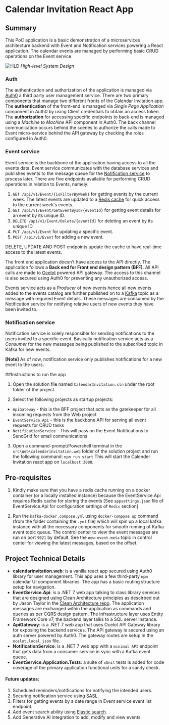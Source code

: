 # Calendar Invitation React App

## Summary 
This PoC application is a basic demonstration of a microservices architecture backend with Event and Notification services powering a React application. The calendar events are managed by performing basic CRUD operations on the Event service.

![HLD](http://drive.google.com/uc?id=1h_ZI1sSF_WT3kdIXKoo81EkP_AHM4vlI)
*High-level System Design*

### Auth
The authentication and authorization of the application is managed via [Auth0](https://auth0.com) a third party user management service. There are two primary components that manage two different fronts of the Calendar Invitation app.
The **authentication** of the front-end is managed via *Single Page Application* component in Auth0 by using Client credentials to obtain an access token.
The **authorization** for accessing specific endpoints to back-end is managed using a *Machine to Machine* API component in Auth0. The back channel communication occurs behind the scenes to authorize the calls made to Event micro-service behind the API gateway by checking the roles configured in Auth0.

### Event service
Event service is the backbone of the application having access to all the events data. Event service communicates with the database services and publishes events to the message queue for the [Notification service](#notification-service) to process later.
There are five endpoints available for performing CRUD operations in relation to Events, namely:
1. `GET /api/v1/Event/{isFilterByWeek}` for getting events by the current week. The latest events are updated to a [Redis cache](https://redis.io/) for quick access to the current week's events.
2. `GET /api/v1/Event/GetEventById/{eventId}` for getting event details for an event by its unique ID.
3. `DELETE /api/v1/Event/Delete/{eventId}` for deleting an event by its unique ID.
4. `PUT /api/v1/Event` for updating a specific event.
5. `POST /api/v1/Event` for adding a new event.

DELETE, UPDATE AND POST endpoints update the cache to have real-time access to the latest events.

The front end application doesn't have access to the API directly. The application follows a **Back end for Front end design pattern (BFF)**. All API calls are made to [Ocelot](https://ocelot.readthedocs.io/en/latest/introduction/gettingstarted.html) powered API gateway. The access to this channel is also secured using Auth0 for preventing any unauthorized access.

Events service acts as a *Producer* of new events hence all new events added to the events catalog are further published on to a [Kafka](https://docs.confluent.io/kafka-clients/dotnet/current/overview.html) topic as a message with required Event details. These messages are consumed by the Notification service for notifying relative users of new events they have been invited to.

### Notification service
Notification service is solely responsible for sending notifications to the users invited to a specific event. Basically notification service acts as a *Consumer* for the new messages being published to the subscribed topic in Kafka for new events.

**[Note]** As of now, notification service only publishes notifications for a new event to the users. 

##Instructions to run the app
1. Open the solution file named `CalendarInvitation.sln` under the root folder of the project.

2. Select the following projects as startup projects:
- `ApiGateway` - this is the BFF project that acts as the gatekeeper for all incoming requests from the Web project
- `EventService.Api` - this is the backbone API for serving all event requests for CRUD tasks
- `NotificationService` - This will pass on the Event Notifications to SendGrid for email communications

3. Open a command-prompt/Powershell terminal in the `src\Web\calendarinvitation.web` folder of the solution project and run the following command: 
```npm run start```
This will start the Calender Invitation react app on `localhost:3000`.

## Pre-requisites
1. Kindly make sure that you have a redis cache running on a docker container (or a locally installed instance) because the EventService.Api requires Redis cache for storing the events 
[See `appsettings.json` file of EventService.Api for configuration settings of `Redis` section]

2. Run the `kafka-docker.compose.yml` using `docker-compose up` command (from the folder containing the `.yml` file) which will spin up a local kafka instance with all the necessary components for smooth running of Kafka event topic queue. The control center to view the event messages are run on port `9021` by default. See the `new-event-meta` topic in control center for viewing the latest messages, based on the offset.

## Project Technical Details
- **calendarinvitation.web**: is a vanilla react app secured using Auth0 library for user management. This app uses a few third-party `npm` calendar UI component libraries. The app has a basic routing structure setup for navigation.
- **EventService.Api**: is a .NET 7 web app talking to class library services that are designed using Clean Architecture principles as descirbed out by Jason Taylor in the [Clean Architecture repo](https://github.com/jasontaylordev/CleanArchitecture). 
The application messages are exchanged within the application as commands and queries as per CQRS design pattern. The infrastructure layer uses Entity Framework Core v7, the backend layer talks to a SQL server instance.
- **ApiGateway**: is a .NET 7 web app that uses Ocelot API Gateway library for exposing the backend services. The API gateway is secured using an auth server powered by Auth0. The gateway routes are setup in the `ocelot.local.json` file.
- **NotificationService**: is a .NET 7 web app with a `minimal API` endpoint that gets data from a consumer service in sync with a Kafka event queue.
- **EventService.Application.Tests**: a suite of `xUnit` tests is added for code coverage of the primary application functional units for a sanity check.


#### Future updates:
1. Scheduled reminders/notifications for notifying the intended users.
2. Securing notification service using [SASL]( https://medium.com/tribalscale/kafka-security-configuring-sasl-authentication-on-net-core-apps-da5d0b0fcc5).
3. Filters for getting events by a date range in Event service event list endpoint.
4. Add event search ability using [Elastic search](https://www.elastic.co/enterprise-search/search-applications).
5. Add Generative AI integration to add, modify and view events.